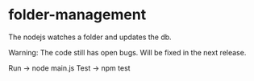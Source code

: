 # folder-management
The nodejs watches a folder and updates the db.

Warning: The code still has open bugs. Will be fixed in the next release.

Run -> node main.js
Test -> npm test
